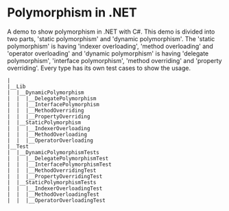 # Polymorphism in .NET

A demo to show polymorphism in .NET with C#. This demo is divided into two parts, 'static polymorphism'
and 'dynamic polymorphism'. The 'static polymorphism' is having 'indexer overloading', 'method overloading'
and 'operator overloading' and 'dynamic polymorphism' is having 'delegate polymorphism', 'interface polymorphism', 
'method overriding' and 'property overriding'. Every type has its own test cases to show the usage.

```
|
|__Lib
|  |__DynamicPolymorphism
|  |  |__DelegatePolymorphism
|  |  |__InterfacePolymorphism
|  |  |__MethodOverriding
|  |  |__PropertyOverriding
|  |__StaticPolymorphism
|  |  |__IndexerOverloading
|  |  |__MethodOverloading
|  |  |__OperatorOverloading
|__Test
|  |__DynamicPolymorphismTests
|  |  |__DelegatePolymorphismTest
|  |  |__InterfacePolymorphismTest
|  |  |__MethodOverridingTest
|  |  |__PropertyOverridingTest
|  |__StaticPolymorphismTests
|  |  |__IndexerOverloadingTest
|  |  |__MethodOverloadingTest
|  |  |__OperatorOverloadingTest    
```
